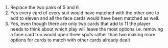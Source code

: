 1. Replace the two pairs of 5 and 6
2. Yes every card of every suit would have matched with the other one to add to eleven and all the face cards would have been matched as well.
3. Yes, even though there are only two cards that add to 11 the player needs to think about which play will leave the most options i.e. removing a face card trio would open three spots rather than two making more options for cards to match with other cards already dealt
